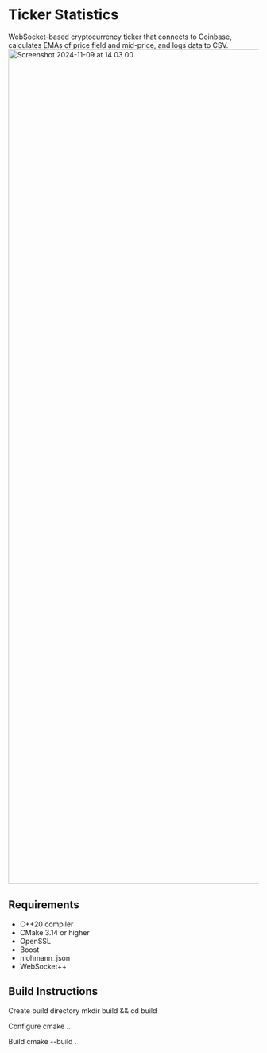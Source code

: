 # Ticker Statistics

WebSocket-based cryptocurrency ticker that connects to Coinbase, calculates EMAs of price field and mid-price, and logs data to CSV.
<img width="1678" alt="Screenshot 2024-11-09 at 14 03 00" src="https://github.com/user-attachments/assets/9a852464-9c63-4e8c-b565-3c835f2c99c7">

## Requirements

- C++20 compiler
- CMake 3.14 or higher
- OpenSSL
- Boost
- nlohmann_json
- WebSocket++

## Build Instructions


Create build directory
mkdir build && cd build

Configure
cmake ..

Build
cmake --build .

